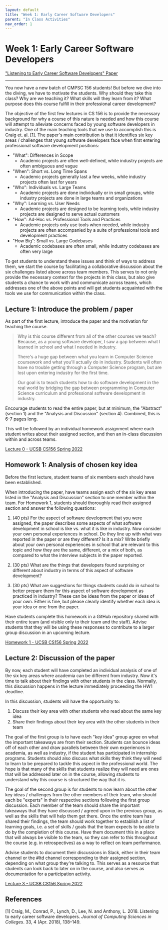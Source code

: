```yaml
---
layout: default
title: "Week 1: Early Career Software Developers"
parent: "In Class Activities"
nav_order: 1
---
```



# Week 1: Early Career Software Developers

["Listening to Early Career Software Developers" Paper](https://pconrad.github.io/files/paper028.pdf)

---

You now have a new batch of CMPSC 156 students! But before we dive into the diving, we have to motivate the students. Why should they take this class? Why are we teaching it? What skills will they learn from it? What purpose does this course fulfill in their professional career development? 

The objective of the first few lectures in CS 156 is to provide the necessary background for why a course of this nature is needed and how this course will attempt to alleviate concerns faced by young software developers in industry. One of the main teaching tools that we use to accomplish this is Craig et. al. [1]. The paper's main contribution is that it identifies six key areas / challenges that young software developers face when first entering professional software development positions:

* "What": Differences in Scope
  * Academic projects are often well-defined, while industry projects are often ambiguous and vague
* "When": Short vs. Long Time Spans
  * Academic projects generally last a few weeks, while industry projects often last for years
* "Who": Individuals vs. Large Teams
  * Academic projects are done individually or in small groups, while industry projects are done in large teams and organizations
* "Why": Learning vs. User Needs
  * Academic projects are designed to be learning tools, while industry projects are designed to serve actual customers
* "How": Ad-Hoc vs. Professional Tools and Practices
  * Academic projects only use tools when needed, while industry projects are often accompanied by a suite of professional tools and development practices
* "How Big": Small vs. Large Codebases
  * Academic codebases are often small, while industry codebases are often very large

To get students to understand these issues and think of ways to address them, we start the course by facilitating a collaborative discussion about the six challenges listed above across team members. This serves to not only provide the necessary context for the projects in this class, but also give students a chance to work with and communicate across teams, which addresses one of the above points and will get students acquainted with the tools we use for communication within the class.

## Lecture 1: Introduce the problem / paper

As part of the first lecture, introduce the paper and the motivation for teaching the course. 

> Why is this course different from all of the other courses we teach? Because, as a young software developer, I saw a gap between what I learned in school and what I needed in industry.
> 
> There's a huge gap between what you learn in Computer Science coursework and what you'll actually do in industry. Students will often have no trouble getting through a Computer Science program, but are lost upon entering industry for the first time. 
>
> Our goal is to teach students how to do software development in the real world by bridging the gap between programming in Computer Science curriculum and professional software development in industry.

Encourage students to read the entire paper, but at minimum, the "Abstract" (section 1) and the "Analysis and Discussion" (section 4). Combined, this is 6-7 pages long.

This will be followed by an individual homework assignment where each student writes about their assigned section, and then an in-class discussion within and across teams.

[Lecture 0 - UCSB CS156 Spring 2022](https://ucsb-cs156.github.io/s22/lectures/lect00/)

## Homework 1: Analysis of chosen key idea

Before the first lecture, student teams of six members each should have been established.

When introducing the paper, have teams assign each of the six key areas listed in the "Analysis and Discussion" section to one member within the team. For Homework 1, students should thoroughly read their assigned section and answer the following questions:

1. (40 pts) For the aspect of software development that you were assigned, the paper describes some aspects of what software development in school is like vs. what it is like in industry. Now consider your own personal experiences in school. Do they line up with what was reported in the paper or are they different? Is it a mix? Write briefly about your own personal experiences in school that are relevant to this topic and how they are the same, different, or a mix of both, as compared to what the interview subjects in the paper reported.

2. (30 pts) What are the things that developers found surprising or different about industry in terms of this aspect of software development?

3. (30 pts) What are suggestions for things students could do in school to better prepare them for this aspect of software development as practiced in industry? These can be ideas from the paper or ideas of your own. Either is fine, but please clearly identify whether each idea is your idea or one from the paper.

Have students complete this homework in a GitHub repository shared with their entire team (and visible only to their team and the staff). Advise students that they will be using these responses to contribute to a larger group discussion in an upcoming lecture.

[Homework 1 - UCSB CS156 Spring 2022](https://ucsb-cs156.github.io/s22/hwk/h01/)

## Lecture 2: Discussion of the paper

By now, each student will have completed an individual analysis of one of the six key areas where academia can be different from industry. Now it's time to talk about their findings with other students in the class. Normally, this discussion happens in the lecture immediately proceeding the HW1 deadline.

In this discussion, students will have the opportunity to:

1. Discuss their key area with other students who read about the same key idea
2. Share their findings about their key area with the other students in their team

The goal of the first group is to have each "key idea" group agree on what the important takeaways are from their section. Students can bounce ideas off of each other and draw parallels between their own experiences in academia, as well as industry, if the student has participated in internship programs. Students should also discuss what skills they think they will need to learn to be prepared to tackle this aspect in the professional world. The hope is that many of the skills that students realize they will need are ones that will be addressed later on in the course, allowing students to understand why this course is structured the way that it is.

The goal of the second group is for students to now learn about the other key ideas / challenges from the other members of their team, who should each be "experts" in their respective sections following the first group discussion. Each member of the team should share the important takeaways that they have discussed / agreed upon in the previous group, as well as the skills that will help them get there. Once the entire team has shared their findings, the team should work together to establish a list of learning goals, i.e. a set of skills / goals that the team expects to be able to do by the completion of this course. Have them document this in a place that will always be visible to the team, so they can refer to this throughout the course (e.g. in retrospectives) as a way to reflect on team performance.

Advise students to document their discussions in Slack, either in their team channel or the #ltd channel corresponding to their assigned section, depending on what group they're talking to. This serves as a resource that students can look back to later on in the course, and also serves as documentation for a participation activity.

[Lecture 3 - UCSB CS156 Spring 2022](https://ucsb-cs156.github.io/s22/lectures/lect03/)

## References

[1] Craig, M., Conrad, P., Lynch, D., Lee, N. and Anthony, L. 2018. Listening to early career software developers. *Journal of Computing Sciences in Colleges*. 33, 4 (Apr. 2018), 138–149.
